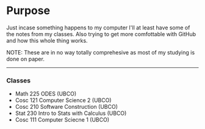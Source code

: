 # Purpose

Just incase something happens to my computer I'll at least have some of the notes from my classes. Also trying to get more comfottable with GitHub and how this whole thing works.

NOTE: These are in no way totally comprehesive as most of my studying is done on paper. 

---
### Classes
- Math 225 ODES (UBCO) 
- Cosc 121 Computer Science 2 (UBCO)
- Cosc 210 Software Construction (UBCO)
- Stat 230 Intro to Stats with Calculus (UBCO)
- Cosc 111 Computer Sciecne 1 (UBCO)
 

